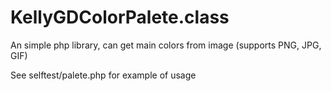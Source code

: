# KellyGDColorPalete.class
An simple php library, can get main colors from image (supports PNG, JPG, GIF)

See selftest/palete.php for example of usage


<img scr="https://raw.githubusercontent.com/NC22/KellyGDColorPalete/master/selftest/test.jpg">
